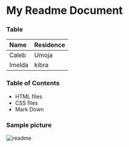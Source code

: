 # My Readme Document

### Table

|Name|Residence|
|:--|:--|
|Caleb|Umoja|
|Imelda|kibra|

### Table of Contents

* HTML files
* CSS files
* Mark Down

### Sample picture
![readme](./download(1).jpeg)
